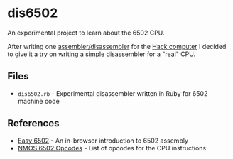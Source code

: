 # dis6502

An experimental project to learn about the 6502 CPU.

After writing one [assembler/disassembler](https://github.com/feliposz/nand2tetris/tree/master/projects/06) for the [Hack computer](https://www.coursera.org/learn/build-a-computer) I decided to give it a try on writing a simple disassembler for a "real" CPU.

## Files

- `dis6502.rb` - Experimental disassembler written in Ruby for 6502 machine code 

## References

- [Easy 6502](https://skilldrick.github.io/easy6502/) - An in-browser introduction to 6502 assembly
- [NMOS 6502 Opcodes](http://www.6502.org/tutorials/6502opcodes.html) - List of opcodes for the CPU instructions
